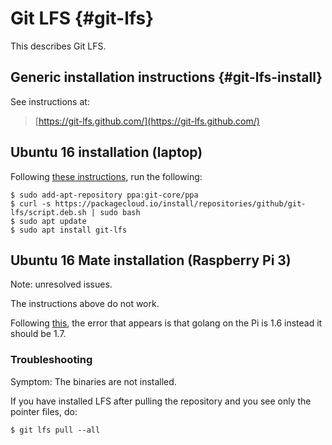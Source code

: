 # Git LFS {#git-lfs}

This describes Git LFS.

## Generic installation instructions {#git-lfs-install}

See instructions at:

> [https://git-lfs.github.com/](https://git-lfs.github.com/)

## Ubuntu 16 installation (laptop)

Following [these instructions](https://github.com/git-lfs/git-lfs/wiki/Installation),
run the following:

    $ sudo add-apt-repository ppa:git-core/ppa
    $ curl -s https://packagecloud.io/install/repositories/github/git-lfs/script.deb.sh | sudo bash
    $ sudo apt update
    $ sudo apt install git-lfs

<!-- $ git lfs install -->

## Ubuntu 16 Mate installation (Raspberry Pi 3)

Note: unresolved issues.

The instructions above do not work.

Following [this](https://bioinfoexpert.com/2016/08/25/installation-of-git-lfs-on-ubuntu-rpi2-armf/), the error
that appears is that golang on the Pi is 1.6 instead it should be 1.7.

### Troubleshooting

Symptom: The binaries are not installed.

If you have installed LFS after pulling the repository and you see
only the pointer files, do:

    $ git lfs pull --all
